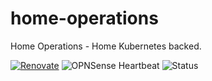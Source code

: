# home-operations
Home Operations - Home Kubernetes backed.

[![Renovate](https://github.com/jalim/home-operations/actions/workflows/renovate.yaml/badge.svg)](https://github.com/jalim/home-operations/actions/workflows/renovate.yaml)
![OPNSense Heartbeat](https://cronitor.io/badges/UXJCwX/production/trNkgRs72-5BiheTyhPbxGnt_kk.svg)
![Status](https://status.lumu.au/api/v1/endpoints/monitor_internet/health/badge.svg)
